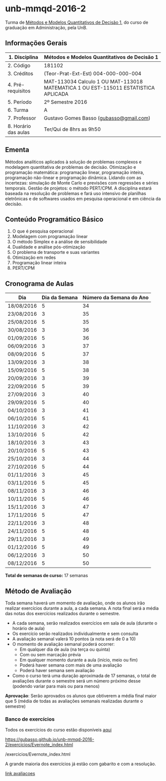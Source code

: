 # unb-mmqd-2016-2
Turma de [Métodos e Modelos Quantitativos de Decisão 1](https://matriculaweb.unb.br/graduacao/oferta_dados.aspx?cod=181102&campus=1), do curso de graduação em Administração, pela UnB.


## Informações Gerais

| 1.   Disciplina      | Métodos e Modelos Quantitativos   de Decisão 1                                       |
|----------------------|--------------------------------------------------------------------------------------|
| 2.   Código          | 181102                                                                               |
| 3. Créditos          | (Teor-Prat-Ext-Est)   004-000-000-004                                                |
| 4.   Pré-requisitos  | MAT-113034 Calculo 1 OU   MAT-113018 MATEMATICA 1 OU EST-115011 ESTATISTICA APLICADA |
| 5.   Período         | 2º Semestre 2016                                                                     |
| 6. Turma             | A                                                                                    |
| 7.   Professor       | Gustavo Gomes Basso (gubasso@gmail.com)                                              |
| 8. Horário das aulas | Ter/Qui de 8hrs as 9h50                                                              |

## Ementa

Métodos analíticos aplicados à solução de problemas complexos e modelagem quantitativa de problemas de decisão. Otimização e programação matemática: programação linear, programação inteira, programação não-linear e programação dinâmica. Lidando com as incertezas: simulação de Monte Carlo e previsões com regressões e séries temporais. Gestão de projetos: o método PERT/CPM. A disciplina estará baseada na resolução de problemas e fará uso intensivo de planilhas eletrônicas e de softwares usados em pesquisa operacional e em ciência da decisão.

## Conteúdo Programático Básico

1. O que é pesquisa operacional
1. Modelagem com programação linear
1. O método Simplex e a análise de sensibilidade
1. Dualidade e análise pós-otimização
1. O problema de transporte e suas variantes
1. Otimização em redes 
1. Programação linear inteira
1. PERT/CPM

## Cronograma de Aulas

| Dia        | Dia da Semana | Número da Semana do Ano |
|------------|---------------|-------------------------|
| 18/08/2016 | 5             | 34                      |
| 23/08/2016 | 3             | 35                      |
| 25/08/2016 | 5             | 35                      |
| 30/08/2016 | 3             | 36                      |
| 01/09/2016 | 5             | 36                      |
| 06/09/2016 | 3             | 37                      |
| 08/09/2016 | 5             | 37                      |
| 13/09/2016 | 3             | 38                      |
| 15/09/2016 | 5             | 38                      |
| 20/09/2016 | 3             | 39                      |
| 22/09/2016 | 5             | 39                      |
| 27/09/2016 | 3             | 40                      |
| 29/09/2016 | 5             | 40                      |
| 04/10/2016 | 3             | 41                      |
| 06/10/2016 | 5             | 41                      |
| 11/10/2016 | 3             | 42                      |
| 13/10/2016 | 5             | 42                      |
| 18/10/2016 | 3             | 43                      |
| 20/10/2016 | 5             | 43                      |
| 25/10/2016 | 3             | 44                      |
| 27/10/2016 | 5             | 44                      |
| 01/11/2016 | 3             | 45                      |
| 03/11/2016 | 5             | 45                      |
| 08/11/2016 | 3             | 46                      |
| 10/11/2016 | 5             | 46                      |
| 15/11/2016 | 3             | 47                      |
| 17/11/2016 | 5             | 47                      |
| 22/11/2016 | 3             | 48                      |
| 24/11/2016 | 5             | 48                      |
| 29/11/2016 | 3             | 49                      |
| 01/12/2016 | 5             | 49                      |
| 06/12/2016 | 3             | 50                      |
| 08/12/2016 | 5             | 50                      |

**Total de semanas de curso:** 17 semanas

## Método de Avaliação

Toda semana haverá um momento de avaliação, onde os alunos irão realizar exercícios durante a aula, a cada semana. A nota final será a média das notas dos exercícios realizados durante o semestre.

* A cada semana, serão realizados exercícios em sala de aula (durante o horário de aula)
* Os exercício serão realizados individualmente e sem consulta
* A avaliação semanal valerá 10 pontos (a nota será de 0 a 10)
* O momento de avaliação semanal poderá ocorrer:
    * Em qualquer dia de aula (na terça ou quinta)
    * Com ou sem marcação prévia
    * Em qualquer momento durante a aula (início, meio ou fim)
    * Poderá haver semana com mais de uma avaliação
    * Poderá haver semana sem avaliação
* Como o curso terá uma duração aproximada de 17 semanas, o total de avaliações durante o semestre será um número próximo desse (podendo variar para mais ou para menos)

**Aprovação**: Serão aprovados os alunos que obtiverem a média final maior que 5 (média de todas as avaliações semanais realizadas durante o semestre)

### Banco de exercícios

Todos os exercícios do curso estão disponíveis [aqui](/exercicios/Evernote_index.html)

https://gubasso.github.io/unb-mmqd-2016-2/exercicios/Evernote_index.html

/exercicios/Evernote_index.html

A grande maioria dos exercícios já estão com gabarito e com a resolução.

[link avaliacoes](avaliacoes.md)

